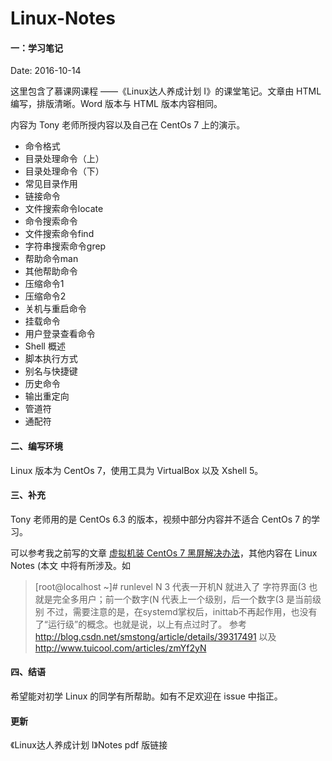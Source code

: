 # Linux-Notes

#### 一：学习笔记

Date: 2016-10-14

这里包含了慕课网课程 ——《Linux达人养成计划 Ⅰ》的课堂笔记。文章由 HTML 编写，排版清晰。Word 版本与 HTML 版本内容相同。

内容为 Tony 老师所授内容以及自己在 CentOs 7 上的演示。

* 命令格式
* 目录处理命令（上）
* 目录处理命令（下）
* 常见目录作用
* 链接命令
* 文件搜索命令locate
* 命令搜索命令
* 文件搜索命令find
* 字符串搜索命令grep
* 帮助命令man
* 其他帮助命令
* 压缩命令1
* 压缩命令2
* 关机与重启命令
* 挂载命令
* 用户登录查看命令
* Shell 概述
* 脚本执行方式
* 别名与快捷键
* 历史命令
* 输出重定向
* 管道符
* 通配符

#### 二、编写环境

Linux 版本为 CentOs 7，使用工具为 VirtualBox 以及 Xshell 5。

#### 三、补充

Tony 老师用的是 CentOs 6.3 的版本，视频中部分内容并不适合 CentOs 7 的学习。

可以参考我之前写的文章 [虚拟机装 CentOs 7 黑屏解决办法](https://gaea2.github.io/2016/10/05/%E8%99%9A%E6%8B%9F%E6%9C%BA%E8%A3%85%20CentOs%207%20%E9%BB%91%E5%B1%8F%E8%A7%A3%E5%86%B3%E5%8A%9E%E6%B3%95/)，其他内容在 Linux Notes (本文 中将有所涉及。如

> [root@localhost ~]# runlevel
N 3
代表一开机N 就进入了 字符界面(3 也就是完全多用户；前一个数字(N 代表上一个级别，后一个数字(3 是当前级别
不过，需要注意的是，在systemd掌权后，inittab不再起作用，也没有了“运行级”的概念。也就是说，以上有点过时了。
参考 http://blog.csdn.net/smstong/article/details/39317491
以及 http://www.tuicool.com/articles/zmYf2yN

#### 四、结语

希望能对初学 Linux 的同学有所帮助。如有不足欢迎在 issue 中指正。

#### 更新 

《Linux达人养成计划 Ⅰ》Notes pdf 版链接 
